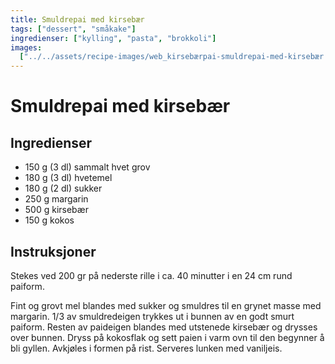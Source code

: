 ```yaml
---
title: Smuldrepai med kirsebær
tags: ["dessert", "småkake"]
ingredienser: ["kylling", "pasta", "brokkoli"]
images:
  ["../../assets/recipe-images/web_kirsebærpai-smuldrepai-med-kirsebær.jpg"]
---
```


# Smuldrepai med kirsebær

## Ingredienser

- 150 g (3 dl) sammalt hvet grov
- 180 g (3 dl) hvetemel
- 180 g (2 dl) sukker
- 250 g margarin
- 500 g kirsebær
- 150 g kokos

## Instruksjoner

Stekes ved 200 gr på nederste rille i ca. 40 minutter i en 24 cm rund paiform.

Fint og grovt mel blandes med sukker og smuldres til en grynet masse med margarin. 1/3 av smuldredeigen trykkes ut i bunnen av en godt smurt paiform. Resten av paideigen blandes med utstenede kirsebær og drysses over bunnen. Dryss på kokosflak og sett paien i varm ovn til den begynner å bli gyllen. Avkjøles i formen på rist. Serveres lunken med vaniljeis.
